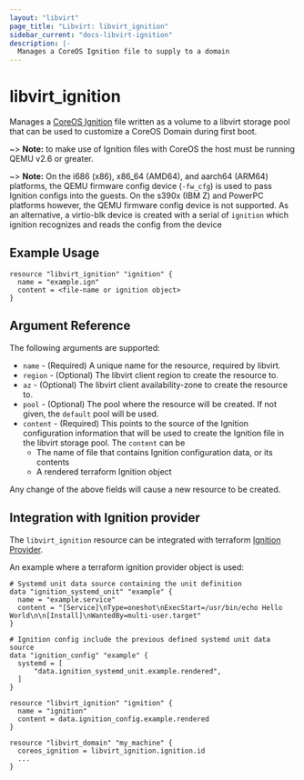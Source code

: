 ```yaml
---
layout: "libvirt"
page_title: "Libvirt: libvirt_ignition"
sidebar_current: "docs-libvirt-ignition"
description: |-
  Manages a CoreOS Ignition file to supply to a domain
---
```


# libvirt\_ignition

Manages a [CoreOS Ignition](https://coreos.com/ignition/docs/latest/supported-platforms.html)
file written as a volume to a libvirt storage pool that can be used to customize
a CoreOS Domain during first boot.

~> **Note:** to make use of Ignition files with CoreOS the host must be running QEMU v2.6 or greater.

~> **Note:** On the i686 (x86), x86\_64 (AMD64), and aarch64 (ARM64) platforms,
the QEMU firmware config device (`-fw_cfg`) is used to pass Ignition configs
into the guests. On the s390x (IBM Z) and PowerPC platforms however, the QEMU firmware
config device is not supported. As an alternative, a virtio-blk device is created with a serial
of `ignition` which ignition recognizes and reads the config from the device

## Example Usage

```hcl
resource "libvirt_ignition" "ignition" {
  name = "example.ign"
  content = <file-name or ignition object>
}

```

## Argument Reference

The following arguments are supported:

* `name` - (Required) A unique name for the resource, required by libvirt.
* `region` - (Optional) The libvirt client region to create the resource to.
* `az` - (Optional) The libvirt client availability-zone to create the resource to.
* `pool` - (Optional) The pool where the resource will be created.
  If not given, the `default` pool will be used.
* `content` - (Required) This points to the source of the Ignition configuration
  information that will be used to create the Ignition file in the libvirt
  storage pool.  The `content` can be
  * The name of file that contains Ignition configuration data, or its contents
  * A rendered terraform Ignition object

Any change of the above fields will cause a new resource to be created.

## Integration with Ignition provider

The `libvirt_ignition` resource can be integrated with terraform
[Ignition Provider](https://www.terraform.io/docs/providers/ignition/index.html).

An example where a terraform ignition provider object is used:

```hcl
# Systemd unit data source containing the unit definition
data "ignition_systemd_unit" "example" {
  name = "example.service"
  content = "[Service]\nType=oneshot\nExecStart=/usr/bin/echo Hello World\n\n[Install]\nWantedBy=multi-user.target"
}

# Ignition config include the previous defined systemd unit data source
data "ignition_config" "example" {
  systemd = [
      "data.ignition_systemd_unit.example.rendered",
  ]
}

resource "libvirt_ignition" "ignition" {
  name = "ignition"
  content = data.ignition_config.example.rendered
}

resource "libvirt_domain" "my_machine" {
  coreos_ignition = libvirt_ignition.ignition.id
  ...
}
```
